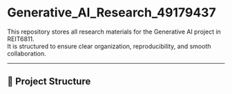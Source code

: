# Generative_AI_Research_49179437

This repository stores all research materials for the Generative AI project in REIT6811.  
It is structured to ensure clear organization, reproducibility, and smooth collaboration. 



---

## 📂 Project Structure

